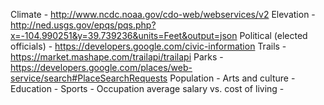 Climate - http://www.ncdc.noaa.gov/cdo-web/webservices/v2
Elevation - http://ned.usgs.gov/epqs/pqs.php?x=-104.990251&y=39.739236&units=Feet&output=json
Political (elected officials) - https://developers.google.com/civic-information
Trails - https://market.mashape.com/trailapi/trailapi
Parks - https://developers.google.com/places/web-service/search#PlaceSearchRequests
Population -
Arts and culture -
Education -
Sports -
Occupation average salary vs. cost of living - 
